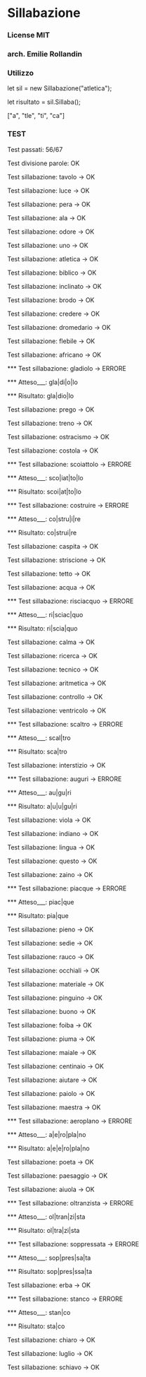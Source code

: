 
# Sillabazione

### License MIT

### arch. Emilie Rollandin

### Utilizzo

let sil = new Sillabazione("atletica");

let risultato = sil.Sillaba();

["a", "tle", "ti", "ca"]

### TEST

Test passati: 56/67

Test divisione parole: OK

Test sillabazione: tavolo -> OK

Test sillabazione: luce -> OK

Test sillabazione: pera -> OK

Test sillabazione: ala -> OK

Test sillabazione: odore -> OK

Test sillabazione: uno -> OK

Test sillabazione: atletica -> OK

Test sillabazione: biblico -> OK

Test sillabazione: inclinato -> OK

Test sillabazione: brodo -> OK

Test sillabazione: credere -> OK

Test sillabazione: dromedario -> OK

Test sillabazione: flebile -> OK

Test sillabazione: africano -> OK

*** Test sillabazione: gladiolo -> ERRORE

*** Atteso___: gla|di|o|lo

*** Risultato: gla|dio|lo

Test sillabazione: prego -> OK

Test sillabazione: treno -> OK

Test sillabazione: ostracismo -> OK

Test sillabazione: costola -> OK

*** Test sillabazione: scoiattolo -> ERRORE

*** Atteso___: sco|iat|to|lo

*** Risultato: scoi|at|to|lo

*** Test sillabazione: costruire -> ERRORE

*** Atteso___: co|stru|i|re

*** Risultato: co|strui|re

Test sillabazione: caspita -> OK

Test sillabazione: striscione -> OK

Test sillabazione: tetto -> OK

Test sillabazione: acqua -> OK

*** Test sillabazione: risciacquo -> ERRORE

*** Atteso___: ri|sciac|quo

*** Risultato: ri|scia|quo

Test sillabazione: calma -> OK

Test sillabazione: ricerca -> OK

Test sillabazione: tecnico -> OK

Test sillabazione: aritmetica -> OK

Test sillabazione: controllo -> OK

Test sillabazione: ventricolo -> OK

*** Test sillabazione: scaltro -> ERRORE

*** Atteso___: scal|tro

*** Risultato: sca|tro

Test sillabazione: interstizio -> OK

*** Test sillabazione: auguri -> ERRORE

*** Atteso___: au|gu|ri

*** Risultato: a|u|u|gu|ri

Test sillabazione: viola -> OK

Test sillabazione: indiano -> OK

Test sillabazione: lingua -> OK

Test sillabazione: questo -> OK

Test sillabazione: zaino -> OK

*** Test sillabazione: piacque -> ERRORE

*** Atteso___: piac|que

*** Risultato: pia|que

Test sillabazione: pieno -> OK

Test sillabazione: sedie -> OK

Test sillabazione: rauco -> OK

Test sillabazione: occhiali -> OK

Test sillabazione: materiale -> OK

Test sillabazione: pinguino -> OK

Test sillabazione: buono -> OK

Test sillabazione: foiba -> OK

Test sillabazione: piuma -> OK

Test sillabazione: maiale -> OK

Test sillabazione: centinaio -> OK

Test sillabazione: aiutare -> OK

Test sillabazione: paiolo -> OK

Test sillabazione: maestra -> OK

*** Test sillabazione: aeroplano -> ERRORE

*** Atteso___: a|e|ro|pla|no

*** Risultato: a|e|e|ro|pla|no

Test sillabazione: poeta -> OK

Test sillabazione: paesaggio -> OK

Test sillabazione: aiuola -> OK

*** Test sillabazione: oltranzista -> ERRORE

*** Atteso___: ol|tran|zi|sta

*** Risultato: ol|tra|zi|sta

*** Test sillabazione: soppressata -> ERRORE

*** Atteso___: sop|pres|sa|ta

*** Risultato: sop|pres|ssa|ta

Test sillabazione: erba -> OK

*** Test sillabazione: stanco -> ERRORE

*** Atteso___: stan|co

*** Risultato: sta|co

Test sillabazione: chiaro -> OK

Test sillabazione: luglio -> OK

Test sillabazione: schiavo -> OK
